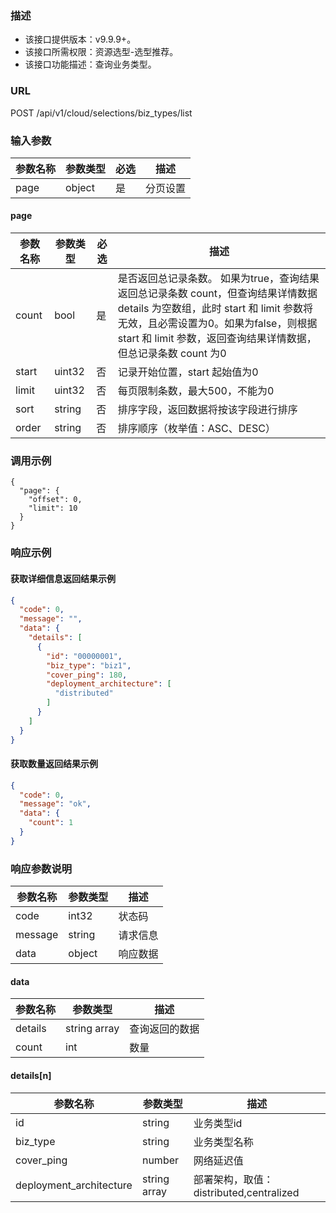 ### 描述

- 该接口提供版本：v9.9.9+。
- 该接口所需权限：资源选型-选型推荐。
- 该接口功能描述：查询业务类型。

### URL

POST /api/v1/cloud/selections/biz_types/list

### 输入参数

| 参数名称 | 参数类型   | 必选 | 描述   |
|------|--------|----|------|
| page | object | 是  | 分页设置 |

#### page

| 参数名称  | 参数类型   | 必选 | 描述                                                                                                                                                  |
|-------|--------|----|-----------------------------------------------------------------------------------------------------------------------------------------------------|
| count | bool   | 是  | 是否返回总记录条数。 如果为true，查询结果返回总记录条数 count，但查询结果详情数据 details 为空数组，此时 start 和 limit 参数将无效，且必需设置为0。如果为false，则根据 start 和 limit 参数，返回查询结果详情数据，但总记录条数 count 为0 |
| start | uint32 | 否  | 记录开始位置，start 起始值为0                                                                                                                                  |
| limit | uint32 | 否  | 每页限制条数，最大500，不能为0                                                                                                                                   |
| sort  | string | 否  | 排序字段，返回数据将按该字段进行排序                                                                                                                                  |
| order | string | 否  | 排序顺序（枚举值：ASC、DESC）                                                                                                                                  |

### 调用示例

```
{
  "page": {
    "offset": 0,
    "limit": 10
  }
}
```

### 响应示例

#### 获取详细信息返回结果示例

```json
{
  "code": 0,
  "message": "",
  "data": {
    "details": [
      {
        "id": "00000001",
        "biz_type": "biz1",
        "cover_ping": 180,
        "deployment_architecture": [
          "distributed"
        ]
      }
    ]
  }
}
```

#### 获取数量返回结果示例

```json
{
  "code": 0,
  "message": "ok",
  "data": {
    "count": 1
  }
}
```

### 响应参数说明

| 参数名称    | 参数类型   | 描述   |
|---------|--------|------|
| code    | int32  | 状态码  |
| message | string | 请求信息 |
| data    | object | 响应数据 |

#### data

| 参数名称    | 参数类型         | 描述      |
|---------|--------------|---------|
| details | string array | 查询返回的数据 |
| count   | int          | 数量      |

#### details[n]

| 参数名称                    | 参数类型         | 描述                              |
|-------------------------|--------------|---------------------------------|
| id                      | string       | 业务类型id                          |
| biz_type                | string       | 业务类型名称                          |
| cover_ping              | number       | 网络延迟值                           |
| deployment_architecture | string array | 部署架构，取值：distributed,centralized |
